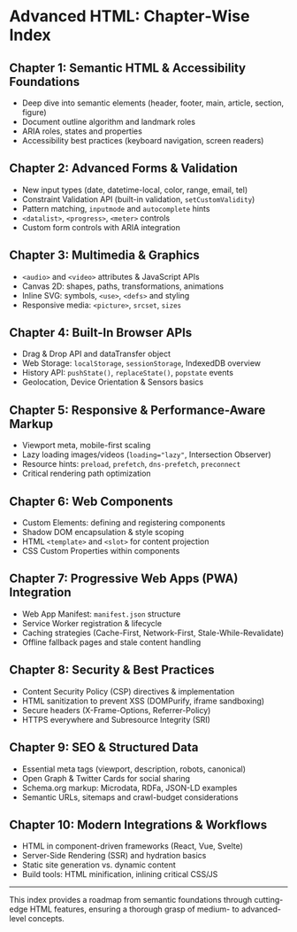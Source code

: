 # Advanced HTML: Chapter‐Wise Index

## Chapter 1: Semantic HTML & Accessibility Foundations
- Deep dive into semantic elements (header, footer, main, article, section, figure)  
- Document outline algorithm and landmark roles  
- ARIA roles, states and properties  
- Accessibility best practices (keyboard navigation, screen readers)  
 
## Chapter 2: Advanced Forms & Validation
- New input types (date, datetime-local, color, range, email, tel)  
- Constraint Validation API (built-in validation, `setCustomValidity`)  
- Pattern matching, `inputmode` and `autocomplete` hints  
- `<datalist>`, `<progress>`, `<meter>` controls  
- Custom form controls with ARIA integration  

## Chapter 3: Multimedia & Graphics
- `<audio>` and `<video>` attributes & JavaScript APIs  
- Canvas 2D: shapes, paths, transformations, animations  
- Inline SVG: symbols, `<use>`, `<defs>` and styling  
- Responsive media: `<picture>`, `srcset`, `sizes`  

## Chapter 4: Built-In Browser APIs
- Drag & Drop API and dataTransfer object  
- Web Storage: `localStorage`, `sessionStorage`, IndexedDB overview  
- History API: `pushState()`, `replaceState()`, `popstate` events  
- Geolocation, Device Orientation & Sensors basics  

## Chapter 5: Responsive & Performance-Aware Markup
- Viewport meta, mobile-first scaling  
- Lazy loading images/videos (`loading="lazy"`, Intersection Observer)  
- Resource hints: `preload`, `prefetch`, `dns-prefetch`, `preconnect`  
- Critical rendering path optimization  

## Chapter 6: Web Components
- Custom Elements: defining and registering components  
- Shadow DOM encapsulation & style scoping  
- HTML `<template>` and `<slot>` for content projection  
- CSS Custom Properties within components  

## Chapter 7: Progressive Web Apps (PWA) Integration
- Web App Manifest: `manifest.json` structure  
- Service Worker registration & lifecycle  
- Caching strategies (Cache-First, Network-First, Stale-While-Revalidate)  
- Offline fallback pages and stale content handling  

## Chapter 8: Security & Best Practices
- Content Security Policy (CSP) directives & implementation  
- HTML sanitization to prevent XSS (DOMPurify, iframe sandboxing)  
- Secure headers (X-Frame-Options, Referrer-Policy)  
- HTTPS everywhere and Subresource Integrity (SRI)  

## Chapter 9: SEO & Structured Data
- Essential meta tags (viewport, description, robots, canonical)  
- Open Graph & Twitter Cards for social sharing  
- Schema.org markup: Microdata, RDFa, JSON-LD examples  
- Semantic URLs, sitemaps and crawl-budget considerations  

## Chapter 10: Modern Integrations & Workflows
- HTML in component-driven frameworks (React, Vue, Svelte)  
- Server-Side Rendering (SSR) and hydration basics  
- Static site generation vs. dynamic content  
- Build tools: HTML minification, inlining critical CSS/JS  

---  
This index provides a roadmap from semantic foundations through cutting-edge HTML features, ensuring a thorough grasp of medium- to advanced-level concepts.